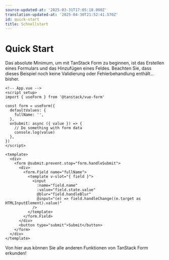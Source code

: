 ```yaml
---
source-updated-at: '2025-03-31T17:05:18.000Z'
translation-updated-at: '2025-04-30T21:52:41.570Z'
id: quick-start
title: Schnellstart
---
```


# Quick Start

Das absolute Minimum, um mit TanStack Form zu beginnen, ist das Erstellen eines Formulars und das Hinzufügen eines Feldes. Beachten Sie, dass dieses Beispiel noch keine Validierung oder Fehlerbehandlung enthält... bisher.

```vue
<!-- App.vue -->
<script setup>
import { useForm } from '@tanstack/vue-form'

const form = useForm({
  defaultValues: {
    fullName: '',
  },
  onSubmit: async ({ value }) => {
    // Do something with form data
    console.log(value)
  },
})
</script>

<template>
  <div>
    <form @submit.prevent.stop="form.handleSubmit">
      <div>
        <form.Field name="fullName">
          <template v-slot="{ field }">
            <input
              :name="field.name"
              :value="field.state.value"
              @blur="field.handleBlur"
              @input="(e) => field.handleChange((e.target as HTMLInputElement).value)"
            />
          </template>
        </form.Field>
      </div>
      <button type="submit">Submit</button>
    </form>
  </div>
</template>
```

Von hier aus können Sie alle anderen Funktionen von TanStack Form erkunden!
